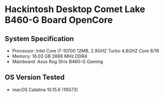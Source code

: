 # Hackintosh Desktop Comet Lake B460-G Board OpenCore

## System Specification
- Processor: Intel Core i7-10700 12MB, 2.9GHZ Turbo 4.8GHZ Core 8/16
- Memory: 16.03 GB 2666 MHz DDR4
- Mainboard: Asus Rog Strix B460-G Gaming

## OS Version Tested
- macOS Catalina 10.15.6 (19G73)
